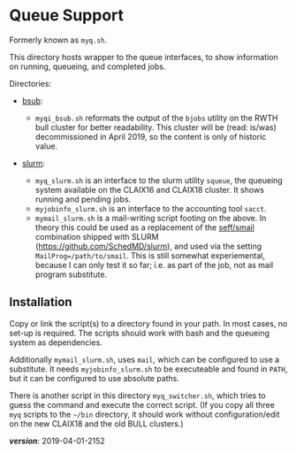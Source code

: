 # Queue Support

Formerly known as `myq.sh`.

This directory hosts wrapper to the queue interfaces,
to show information on running, queueing, and completed jobs.

Directories:

- [bsub](./bsub): 
  * `myqi_bsub.sh` reformats the output of the `bjobs`
    utility on the RWTH bull cluster for better readability.
    This cluster will be (read: is/was) decommissioned in April 2019,
    so the content is only of historic value.

- [slurm](./slurm): 
  * `myq_slurm.sh` is an interface to the slurm utility `squeue`,
    the queueing system available on the CLAIX16 and CLAIX18 cluster.
    It shows running and pending jobs.  
  * `myjobinfo_slurm.sh` is an interface to the accounting tool `sacct`.  
  * `mymail_slurm.sh` is a mail-writing script footing on the above.
    In theory this could be used as a replacement of the 
    [seff/smail](https://github.com/SchedMD/slurm/tree/master/contribs/seff)
    combination shipped with SLURM (https://github.com/SchedMD/slurm),
    and used via the setting `MailProg=/path/to/smail`.
    This is still somewhat experiemental, because I can only test it so far;
    i.e. as part of the job, not as mail program substitute. 

## Installation

Copy or link the script(s) to a directory found in your path.
In most cases, no set-up is required.
The scripts should work with bash and the queueing system as dependencies.
 
Additionally `mymail_slurm.sh`, uses `mail`, which can be configured to use a substitute.
It needs `myjobinfo_slurm.sh` to be executeable and found in `PATH`, 
but it can be configured to use absolute paths.

There is another script in this directory `myq_switcher.sh`, which tries to guess the
command and execute the correct script.
(If you copy all three `myq` scripts to the `~/bin` directory, 
it should work without configuration/edit on the new CLAIX18 and the old BULL clusters.)

___version___: 2019-04-01-2152
